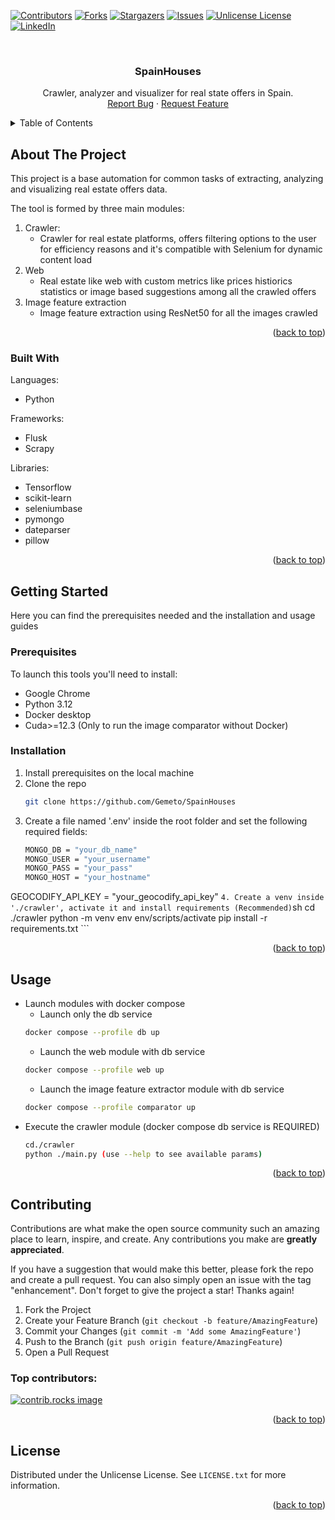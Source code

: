 <a id="readme-top"></a>
[![Contributors][contributors-shield]][contributors-url]
[![Forks][forks-shield]][forks-url]
[![Stargazers][stars-shield]][stars-url]
[![Issues][issues-shield]][issues-url]
[![Unlicense License][license-shield]][license-url]
[![LinkedIn][linkedin-shield]][linkedin-url]



<!-- PROJECT LOGO -->
<br />
<div align="center">
  <a href="https://github.com/Gemeto/SpainHouses/">
  </a>

  <h3 align="center">SpainHouses</h3>

  <p align="center">
    Crawler, analyzer and visualizer for real state offers in Spain.
    <br />
    <a href="https://github.com/Gemeto/SpainHouses/issues/new?labels=bug&template=bug-report---.md">Report Bug</a>
    ·
    <a href="https://github.com/Gemeto/SpainHouses/issues/new?labels=enhancement&template=feature-request---.md">Request Feature</a>
  </p>
</div>



<!-- TABLE OF CONTENTS -->
<details>
  <summary>Table of Contents</summary>
  <ol>
    <li>
      <a href="#about-the-project">About The Project</a>
      <ul>
        <li><a href="#built-with">Built With</a></li>
      </ul>
    </li>
    <li>
      <a href="#getting-started">Getting Started</a>
      <ul>
        <li><a href="#prerequisites">Prerequisites</a></li>
        <li><a href="#installation">Installation</a></li>
      </ul>
    </li>
    <li><a href="#usage">Usage</a></li>
    <li><a href="#contributing">Contributing</a></li>
    <li><a href="#license">License</a></li>
  </ol>
</details>



<!-- ABOUT THE PROJECT -->
## About The Project

This project is a base automation for common tasks of extracting, analyzing and visualizing real estate offers data.

The tool is formed by three main modules:
1. Crawler:
   * Crawler for real estate platforms, offers filtering options to the user for efficiency reasons and it's compatible with Selenium for dynamic content load
2. Web
   * Real estate like web with custom metrics like prices histiorics statistics or image based suggestions among all the crawled offers
3. Image feature extraction
   * Image feature extraction using ResNet50 for all the images crawled

<p align="right">(<a href="#readme-top">back to top</a>)</p>



### Built With

Languages:
* Python

Frameworks:
* Flusk
* Scrapy

Libraries:
* Tensorflow
* scikit-learn
* seleniumbase
* pymongo
* dateparser
* pillow

<p align="right">(<a href="#readme-top">back to top</a>)</p>



<!-- GETTING STARTED -->
## Getting Started

Here you can find the prerequisites needed and the installation and usage guides

### Prerequisites

To launch this tools you'll need to install:
* Google Chrome
* Python 3.12
* Docker desktop
* Cuda>=12.3 (Only to run the image comparator without Docker)

### Installation

1. Install prerequisites on the local machine
2. Clone the repo
	```sh
	git clone https://github.com/Gemeto/SpainHouses
	```
3. Create a file named '.env' inside the root folder and set the following required fields:
	```sh
	MONGO_DB = "your_db_name"
	MONGO_USER = "your_username"
	MONGO_PASS = "your_pass"
	MONGO_HOST = "your_hostname"
  GEOCODIFY_API_KEY = "your_geocodify_api_key"
	```
4. Create a venv inside './crawler', activate it and install requirements (Recommended)
	```sh
	cd ./crawler
	python -m venv env
	env/scripts/activate
	pip install -r requirements.txt
	```

<p align="right">(<a href="#readme-top">back to top</a>)</p>



<!-- USAGE EXAMPLES -->
## Usage

* Launch modules with docker compose
	* Launch only the db service
	```sh
	docker compose --profile db up
	```
	* Launch the web module with db service
	```sh
	docker compose --profile web up
	```
	* Launch the image feature extractor module with db service
	```sh
	docker compose --profile comparator up
	```
* Execute the crawler module (docker compose db service is REQUIRED)
	```sh
 	cd./crawler
	python ./main.py (use --help to see available params)
	```
<p align="right">(<a href="#readme-top">back to top</a>)</p>


<!-- CONTRIBUTING -->
## Contributing

Contributions are what make the open source community such an amazing place to learn, inspire, and create. Any contributions you make are **greatly appreciated**.

If you have a suggestion that would make this better, please fork the repo and create a pull request. You can also simply open an issue with the tag "enhancement".
Don't forget to give the project a star! Thanks again!

1. Fork the Project
2. Create your Feature Branch (`git checkout -b feature/AmazingFeature`)
3. Commit your Changes (`git commit -m 'Add some AmazingFeature'`)
4. Push to the Branch (`git push origin feature/AmazingFeature`)
5. Open a Pull Request

### Top contributors:

<a href="https://github.com/Gemeto/SpainHouses/graphs/contributors">
  <img src="https://contrib.rocks/image?repo=Gemeto/SpainHouses" alt="contrib.rocks image" />
</a>

<p align="right">(<a href="#readme-top">back to top</a>)</p>



<!-- LICENSE -->
## License

Distributed under the Unlicense License. See `LICENSE.txt` for more information.

<p align="right">(<a href="#readme-top">back to top</a>)</p>



<!-- MARKDOWN LINKS & IMAGES -->
<!-- https://www.markdownguide.org/basic-syntax/#reference-style-links -->
[contributors-shield]: https://img.shields.io/github/contributors/othneildrew/Best-README-Template.svg?style=for-the-badge
[contributors-url]: https://github.com/Gemeto/SpainHouses/graphs/contributors
[forks-shield]: https://img.shields.io/github/forks/Gemeto/SpainHouses.svg?style=for-the-badge
[forks-url]: https://github.com/Gemeto/SpainHouses/network/members
[stars-shield]: https://img.shields.io/github/stars/Gemeto/SpainHouses.svg?style=for-the-badge
[stars-url]: https://github.com/Gemeto/SpainHouses/stargazers
[issues-shield]: https://img.shields.io/github/issues/Gemeto/SpainHouses.svg?style=for-the-badge
[issues-url]: https://github.com/Gemeto/SpainHouses/issues
[license-shield]: https://img.shields.io/github/license/Gemeto/SpainHouses.svg?style=for-the-badge
[license-url]: https://github.com/Gemeto/SpainHouses/blob/master/LICENSE.txt
[linkedin-shield]: https://img.shields.io/badge/-LinkedIn-black.svg?style=for-the-badge&logo=linkedin&colorB=555
[linkedin-url]: https://www.linkedin.com/in/daniel-mart%C3%ADnez-valeriano-0b77b5167/
